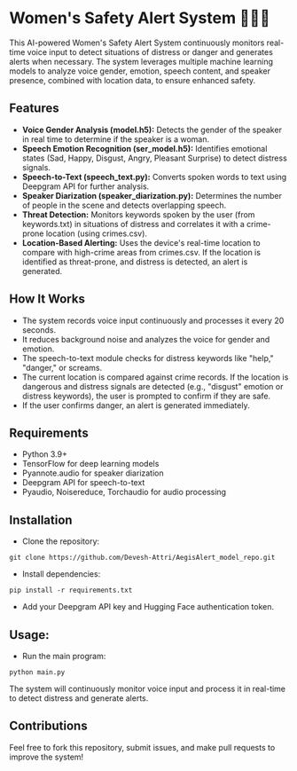 # **Women's Safety Alert System** 🚨👩‍💻

This AI-powered Women's Safety Alert System continuously monitors real-time voice input to detect situations of distress or danger and generates alerts when necessary. The system leverages multiple machine learning models to analyze voice gender, emotion, speech content, and speaker presence, combined with location data, to ensure enhanced safety.

## Features
- **Voice Gender Analysis (model.h5):** Detects the gender of the speaker in real time to determine if the speaker is a woman.
- **Speech Emotion Recognition (ser_model.h5):** Identifies emotional states (Sad, Happy, Disgust, Angry, Pleasant Surprise) to detect distress signals.
- **Speech-to-Text (speech_text.py):** Converts spoken words to text using Deepgram API for further analysis.
- **Speaker Diarization (speaker_diarization.py):** Determines the number of people in the scene and detects overlapping speech.
- **Threat Detection:** Monitors keywords spoken by the user (from keywords.txt) in situations of distress and correlates it with a crime-prone location (using crimes.csv).
- **Location-Based Alerting:** Uses the device's real-time location to compare with high-crime areas from crimes.csv. If the location is identified as threat-prone, and distress is detected, an alert is generated.

## How It Works
- The system records voice input continuously and processes it every 20 seconds.
- It reduces background noise and analyzes the voice for gender and emotion.
- The speech-to-text module checks for distress keywords like "help," "danger," or screams.
- The current location is compared against crime records. If the location is dangerous and distress signals are detected (e.g., "disgust" emotion or distress keywords), the user is prompted to confirm if they are safe.
- If the user confirms danger, an alert is generated immediately.

## Requirements

- Python 3.9+
- TensorFlow for deep learning models
- Pyannote.audio for speaker diarization
- Deepgram API for speech-to-text
- Pyaudio, Noisereduce, Torchaudio for audio processing

## Installation

- Clone the repository:
```
git clone https://github.com/Devesh-Attri/AegisAlert_model_repo.git
```
- Install dependencies:
```
pip install -r requirements.txt
```
- Add your Deepgram API key and Hugging Face authentication token.

## Usage:
- Run the main program:
```
python main.py
```
The system will continuously monitor voice input and process it in real-time to detect distress and generate alerts.

## Contributions
Feel free to fork this repository, submit issues, and make pull requests to improve the system!
